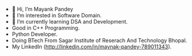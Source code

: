 - 👋 Hi, I’m Mayank Pandey
- 👀 I’m interested in Software Domain.
- 🌱 I’m currently learning DSA and Development.
-   Good in C++ Programming.
-   Python Developer.
-   Doing BTech From Sagar Institute of  Reserach And Technology Bhopal.
-   My LinkedIn (http://linkedin.com/in/maynak-pandey-789011343).

  

<!---
MayankPandey2611/MayankPandey2611 is a ✨ special ✨ repository because its `README.md` (this file) appears on your GitHub profile.
You can click the Preview link to take a look at your changes.
--->
